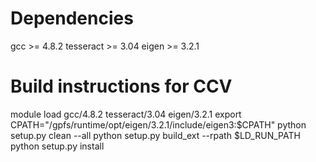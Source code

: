 # Dependencies

gcc >= 4.8.2
tesseract >= 3.04
eigen >= 3.2.1

# Build instructions for CCV

module load gcc/4.8.2 tesseract/3.04 eigen/3.2.1
export CPATH="/gpfs/runtime/opt/eigen/3.2.1/include/eigen3:$CPATH"
python setup.py clean --all
python setup.py build_ext --rpath $LD_RUN_PATH
python setup.py install
